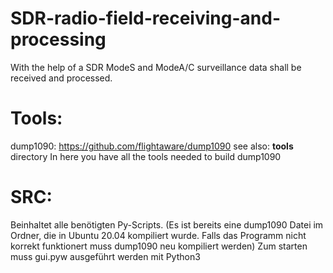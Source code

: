 # SDR-radio-field-receiving-and-processing
With the help of a SDR ModeS and ModeA/C surveillance data shall be received and processed.

# Tools:
  dump1090: https://github.com/flightaware/dump1090
  see also: **tools** directory
  In here you have all the tools needed to build dump1090

# SRC:
  Beinhaltet alle benötigten Py-Scripts. (Es ist bereits eine dump1090 Datei im Ordner, die in Ubuntu 20.04 kompiliert wurde. Falls das Programm nicht korrekt funktionert muss dump1090 neu kompiliert werden)
  Zum starten muss gui.pyw ausgeführt werden mit Python3
